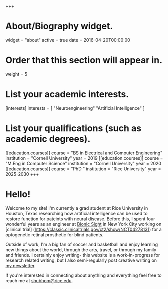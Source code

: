 +++
# About/Biography widget.
widget = "about"
active = true
date = 2016-04-20T00:00:00

# Order that this section will appear in.
weight = 5

# List your academic interests.
[interests]
  interests = [
    "Neuroengineering"
    "Artificial Intelligence"
    ]

# List your qualifications (such as academic degrees).
[[education.courses]]
  course = "BS in Electrical and Computer Engineering"
  institution = "Cornell University"
  year = 2019
[[education.courses]]
  course = "M.Eng in Computer Science"
  institution = "Cornell University"
  year = 2020
[[education.courses]]
  course = "PhD  "
  institution = "Rice University"
  year = 2025-2030
+++


# Hello!
Welcome to my site! I'm currently a grad student at Rice University in Houston, Texas researching how artificial intelligence can be used to restore function for pateints with neural disease. Before this, I spent four wonderful years as an engineer at [Bionic Sight](https://www.bionicsightllc.com/) in New York City working on [clinical trial] (https://classic.clinicaltrials.gov/ct2/show/NCT04278131) for a optogenetic retinal prosthetic for blind patients.

Outside of work, I'm a big fan of soccer and basketball and enjoy learning new things about the world, through the arts, travel, or through my family and friends. I certainly enjoy writing- this website is a work-in-progress for research related writing, but I also semi-regularly post creative writing on [my newsletter](https://shubhom.substack.com/). 

If you're interested in connecting about anything and everything feel free to reach me at shubhom@rice.edu.